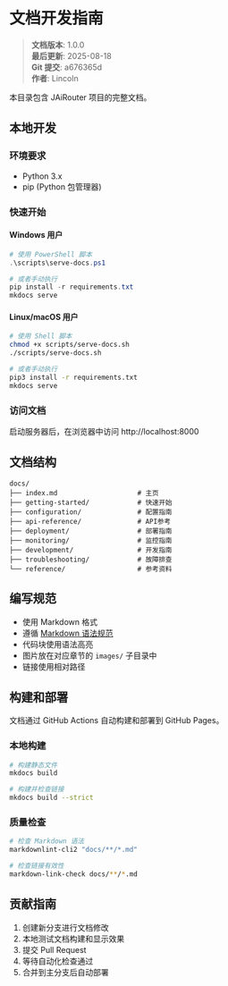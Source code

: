 ﻿# 文档开发指南

<!-- 版本信息 -->
> **文档版本**: 1.0.0  
> **最后更新**: 2025-08-18  
> **Git 提交**: a676365d  
> **作者**: Lincoln
<!-- /版本信息 -->


本目录包含 JAiRouter 项目的完整文档。

## 本地开发

### 环境要求

- Python 3.x
- pip (Python 包管理器)

### 快速开始

#### Windows 用户

```powershell
# 使用 PowerShell 脚本
.\scripts\serve-docs.ps1

# 或者手动执行
pip install -r requirements.txt
mkdocs serve
```

#### Linux/macOS 用户

```bash
# 使用 Shell 脚本
chmod +x scripts/serve-docs.sh
./scripts/serve-docs.sh

# 或者手动执行
pip3 install -r requirements.txt
mkdocs serve
```

### 访问文档

启动服务器后，在浏览器中访问 http://localhost:8000

## 文档结构

```
docs/
├── index.md                    # 主页
├── getting-started/            # 快速开始
├── configuration/              # 配置指南
├── api-reference/              # API参考
├── deployment/                 # 部署指南
├── monitoring/                 # 监控指南
├── development/                # 开发指南
├── troubleshooting/            # 故障排查
└── reference/                  # 参考资料
```

## 编写规范

- 使用 Markdown 格式
- 遵循 [Markdown 语法规范](https://www.markdownguide.org/)
- 代码块使用语法高亮
- 图片放在对应章节的 `images/` 子目录中
- 链接使用相对路径

## 构建和部署

文档通过 GitHub Actions 自动构建和部署到 GitHub Pages。

### 本地构建

```bash
# 构建静态文件
mkdocs build

# 构建并检查链接
mkdocs build --strict
```

### 质量检查

```bash
# 检查 Markdown 语法
markdownlint-cli2 "docs/**/*.md"

# 检查链接有效性
markdown-link-check docs/**/*.md
```

## 贡献指南

1. 创建新分支进行文档修改
2. 本地测试文档构建和显示效果
3. 提交 Pull Request
4. 等待自动化检查通过
5. 合并到主分支后自动部署